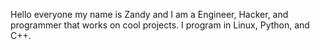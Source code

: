 Hello everyone my name is Zandy and I am a Engineer, Hacker, and programmer that works on cool projects. I program in Linux, Python, and C++. 
